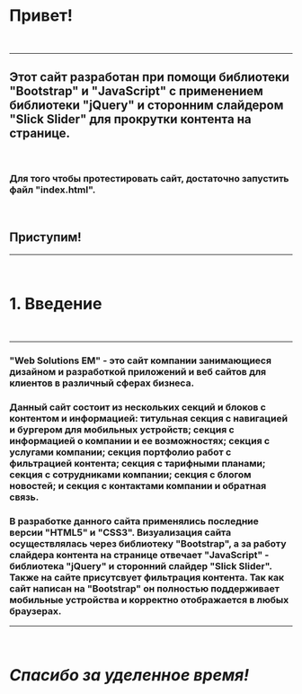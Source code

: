 # Привет!
&nbsp;

---
## Этот сайт разработан при помощи библиотеки "Bootstrap" и "JavaScript" с применением библиотеки "jQuery" и сторонним слайдером "Slick Slider" для прокрутки контента на странице.
&nbsp;

### Для того чтобы протестировать сайт, достаточно запустить файл "index.html".
&nbsp;

## **Приступим!**
---
&nbsp;

# 1. Введение
&nbsp;

---
### "Web Solutions EM" - это сайт компании занимающиеся дизайном и разработкой приложений и веб сайтов для клиентов в различный сферах бизнеса.

### Данный сайт состоит из нескольких секций и блоков с контентом и информацией: титульная секция с навигацией и бургером для мобильных устройств; секция с информацией о компании и ее возможностях; секция с услугами компании; секция портфолио работ с фильтрацией контента; секция с тарифными планами; секция с сотрудниками компании; секция с блогом новостей; и секция с контактами компании и обратная связь.

### В разработке данного сайта применялись последние версии "HTML5" и "CSS3". Визуализация сайта осуществлялась через библиотеку "Bootstrap", а за работу слайдера контента на странице отвечает "JavaScript" - библиотека "jQuery" и сторонний слайдер "Slick Slider". Также на сайте присутсвует фильтрация контента. Так как сайт написан на "Bootstrap" он полностью поддерживает мобильные устройства и корректно отображается в любых браузерах.
---
&nbsp;

# ___Спасибо за уделенное время!___ 